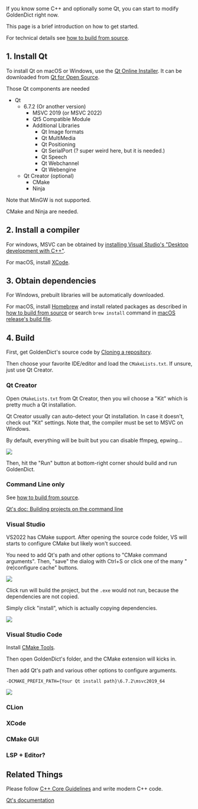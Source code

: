 If you know some C++ and optionally some Qt, you can start to modify GoldenDict right now.

This page is a brief introduction on how to get started.

For technical details see [how to build from source](howto/build_from_source.md).

## 1. Install Qt

To install Qt on macOS or Windows, use the [Qt Online Installer](https://doc.qt.io/qt-6/get-and-install-qt.html). It can be downloaded from [Qt for Open Source](https://www.qt.io/download-open-source).

Those Qt components are needed

+ Qt
  + 6.7.2 (Or another version)
    + MSVC 2019 (or MSVC 2022)
    + Qt5 Compatible Module
    + Additional Libraries
      + Qt Image formats
      + Qt MultiMedia
      + Qt Positioning
      + Qt SerialPort (? super weird here, but it is needed.)
      + Qt Speech
      + Qt Webchannel
      + Qt Webengine
  + Qt Creator (optional)
    + CMake
    + Ninja

Note that MinGW is not supported.

CMake and Ninja are needed.

## 2. Install a compiler

For windows, MSVC can be obtained by [installing Visual Studio's "Desktop development with C++"](https://learn.microsoft.com/cpp/build/vscpp-step-0-installation).

For macOS, install [XCode](https://developer.apple.com/xcode/).

## 3. Obtain dependencies

For Windows, prebuilt libraries will be automatically downloaded.

For macOS, install [Homebrew](https://brew.sh/) and install related packages as described in [how to build from source](howto/build_from_source.md) or search `brew install` command in [macOS release's build file](https://github.com/xiaoyifang/goldendict-ng/blob/staged/.github/workflows/release-macos-homebrew.yml).

## 4. Build

First, get GoldenDict's source code by [Cloning a repository](https://docs.github.com/repositories/creating-and-managing-repositories/cloning-a-repository).

Then choose your favorite IDE/editor and load the `CMakeLists.txt`. If unsure, just use Qt Creator.

### Qt Creator

Open `CMakeLists.txt` from Qt Creator, then you wil choose a "Kit" which is pretty much a Qt installation.

Qt Creator usually can auto-detect your Qt installation. In case it doesn't, check out "Kit" settings. Note that, the compiler must be set to MSVC on Windows.

By default, everything will be built but you can disable ffmpeg, epwing...

![](https://github.com/xiaoyifang/goldendict-ng/assets/20123683/49f6a85e-50ec-4467-b0e4-cf088d218053)

Then, hit the "Run" button at bottom-right corner should build and run GoldenDict.

### Command Line only
See [how to build from source](howto/build_from_source.md).

[Qt's doc: Building projects on the command line](https://doc.qt.io/qt-6/cmake-build-on-cmdline.html)

### Visual Studio
VS2022 has CMake support. After opening the source code folder, VS will starts to configure CMake but likely won't succeed.

You need to add Qt's path and other options to "CMake command arguments". Then, "save" the dialog with Ctrl+S or click one of the many "(re)configure cache" buttons.

![](https://github.com/xiaoyifang/goldendict-ng/assets/20123683/33a52c52-2e8a-4b8c-bb05-4a753f95ff7e)

Click run will build the project, but the `.exe` would not run, because the dependencies are not copied.

Simply click "install", which is actually copying dependencies.

![](https://github.com/xiaoyifang/goldendict-ng/assets/20123683/02e843b1-0842-445c-919c-75618346aaaf)

### Visual Studio Code

Install [CMake Tools](https://marketplace.visualstudio.com/items?itemName=ms-vscode.cmake-tools).

Then open GoldenDict's folder, and the CMake extension will kicks in.

Then add Qt's path and various other options to configure arguments.

```
-DCMAKE_PREFIX_PATH={Your Qt install path}\6.7.2\msvc2019_64
```

![](https://github.com/xiaoyifang/goldendict-ng/assets/20123683/bd87155e-2e61-41d5-81e2-7bfb1f13c4c4)

### CLion
### XCode
### CMake GUI
### LSP + Editor?

## Related Things

Please follow [C++ Core Guidelines](https://isocpp.github.io/CppCoreGuidelines/CppCoreGuidelines) and write modern C++ code.

[Qt's documentation](https://doc.qt.io/)
